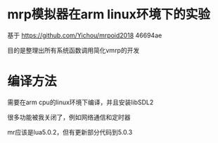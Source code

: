 # mrp模拟器在arm linux环境下的实验
 基于 https://github.com/Yichou/mrpoid2018 46694ae

目的是整理出所有系统函数调用简化vmrp的开发

# 编译方法
需要在arm cpu的linux环境下编译，并且安装libSDL2

很多功能被我关闭了，例如网络通信和定时器

mr应该是lua5.0.2，但有更新部分代码到5.0.3

